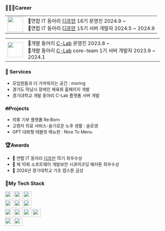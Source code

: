 <div>

### 👨🏻‍💻Career
<table border="0">
  <tr>
    <td><img src="https://github.com/user-attachments/assets/0238fd66-f23e-44e0-b731-57ea3c9a5480" width="50"></td>
    <td>
      📍<span>연합 IT 동아리 <a href="https://github.com/depromeet">디프만</a> 16기 운영진 2024.9 ~ </span><br>
      📍<span>연합 IT 동아리 <a href="https://github.com/depromeet">디프만</a> 15기 서버 개발자 2024.5 ~ 2024.9 </span>
    </td>
  </tr>
</table>

<table border="0">
  <tr>
    <td><img src="https://github.com/user-attachments/assets/917f51fa-1ec5-45ce-9e1c-5919b7f73abe" width="50"></td>
    <td>
      📍<span>개발 동아리 <a href="https://github.com/KGU-C-Lab">C-Lab</a> 운영진 2023.8 ~ </span><br>
      📍<span>개발 동아리 <a href="https://github.com/KGU-C-Lab">C-Lab</a> core-team 1기 서버 개발자 2023.9 ~ 2024.1 </span><br>
    </td>
  </tr>
</table>


### 📲 Services 
- 모임원들과 더 가까워지는 공간 : moring
- 경기도 하남시 장애인 체육회 홈페이지 개발
- 경기대학교 개발 동아리 C-Lab 플랫폼 서버 개발

### 🔥Projects
- 의류 기부 플랫폼 Re:Born
- 고령자 의료 서비스-슬기로운 노후 생활 : 슬로생
- GPT 대화형 태블릿 메뉴판 : Nice To Menu

### 🏆Awards
- 🏅 연합 IT 동아리 <a href="https://github.com/depromeet">디프만</a> 15기 최우수상
- 🏅 제 10회 소프트웨어 개발보안 시큐어코딩 해커톤 최우수상
- 🏅 2024년 경기대학교 기초 캡스톤 금상


### 🔨My Tech Stack
<img src="https://img.shields.io/badge/Java-orange?style=for-the-badge&logo=coffeescript&logoColor=white" height="26"/>
<img src="https://img.shields.io/badge/Spring-6DB33F?style=for-the-badge&logo=spring&logoColor=white" height="26"/>
<img src="https://img.shields.io/badge/SpringBoot-6DB33F?style=for-the-badge&logo=springboot&logoColor=white" height="26"/>
<br>
<img src="https://img.shields.io/badge/NGNIX-009639?style=for-the-badge&logo=NGINX&logoColor=white" height="26"/>
<img src="https://img.shields.io/badge/ec2-FF9900?style=for-the-badge&logo=amazon%20ec2&logoColor=white" height="26"/>
<img src="https://img.shields.io/badge/ncp-03C75A?style=for-the-badge&logo=Naver&logoColor=white" height="26"/>
<br>
<img src="https://img.shields.io/badge/MySQL-4479A1?style=for-the-badge&logo=mysql&logoColor=white" height="26"/>
<img src="https://img.shields.io/badge/MariaDB-003545?style=for-the-badge&logo=MariaDB&logoColor=white" height="26"/>
<img src="https://img.shields.io/badge/PostgreSQL-blue?style=for-the-badge&logo=postgresql&logoColor=white" height="26"/>
<img src="https://img.shields.io/badge/Redis-DC382D?style=for-the-badge&logo=Redis&logoColor=white" height="26"/>
<br>
<img src="https://img.shields.io/badge/React-61DAFB?style=for-the-badge&logo=react&logoColor=white" height="26"/>
<img src="https://img.shields.io/badge/tailwindcss-06B6D4?style=for-the-badge&logo=tailwindcss&logoColor=white" height="26"/>
</div>


